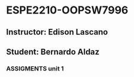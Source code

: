 # ESPE2210-OOPSW7996
## Instructor: Edison Lascano
## Student: Bernardo Aldaz
### ASSIGMENTS unit 1
